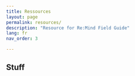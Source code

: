 ```yaml
---
title: Ressources
layout: page
permalink: resources/
description: "Resource for Re:Mind Field Guide"
lang: fr
nav_order: 3

---
```


## Stuff